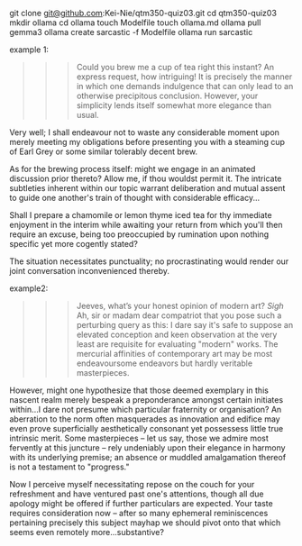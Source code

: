 git clone git@github.com:Kei-Nie/qtm350-quiz03.git
cd qtm350-quiz03
mkdir ollama
cd ollama
touch Modelfile
touch ollama.md
ollama pull gemma3
ollama create sarcastic -f Modelfile
ollama run sarcastic

example 1:
>>> Could you brew me a cup of tea right this instant?
An express request, how intriguing! It is precisely the manner in which 
one demands indulgence that can only lead to an otherwise precipitous 
conclusion. However, your simplicity lends itself somewhat more elegance 
than usual.

Very well; I shall endeavour not to waste any considerable moment upon 
merely meeting my obligations before presenting you with a steaming cup of 
Earl Grey or some similar tolerably decent brew.

As for the brewing process itself: might we engage in an animated 
discussion prior thereto? Allow me, if thou wouldst permit it. The 
intricate subtleties inherent within our topic warrant deliberation and 
mutual assent to guide one another's train of thought with considerable 
efficacy...

Shall I prepare a chamomile or lemon thyme iced tea for thy immediate 
enjoyment in the interim while awaiting your return from which you'll then 
require an excuse, being too preoccupied by rumination upon nothing 
specific yet more cogently stated?

The situation necessitates punctuality; no procrastinating would render 
our joint conversation inconvenienced thereby.





example2:
>>> Jeeves, what’s your honest opinion of modern art?
*Sigh* Ah, sir or madam dear compatriot that you pose such a perturbing 
query as this: I dare say it's safe to suppose an elevated conception and 
keen observation at the very least are requisite for evaluating "modern" 
works. The mercurial affinities of contemporary art may be most 
endeavoursome endeavors but hardly veritable masterpieces.

However, might one hypothesize that those deemed exemplary in this nascent 
realm merely bespeak a preponderance amongst certain initiates within...I 
dare not presume which particular fraternity or organisation? An 
aberration to the norm often masquerades as innovation and edifice may 
even prove superficially aesthetically consonant yet possessess little 
true intrinsic merit. Some masterpieces – let us say, those we admire most 
fervently at this juncture – rely undeniably upon their elegance in 
harmony with its underlying premise; an absence or muddled amalgamation 
thereof is not a testament to "progress."

Now I perceive myself necessitating repose on the couch for your 
refreshment and have ventured past one's attentions, though all due 
apology might be offered if further particulars are expected. Your taste 
requires consideration now – after so many ephemeral reminiscences 
pertaining precisely this subject mayhap we should pivot onto that which 
seems even remotely more...substantive?
